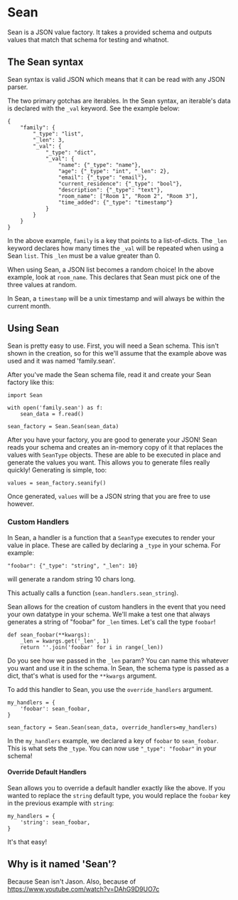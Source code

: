 # Sean
Sean is a JSON value factory. It takes a provided schema and outputs values
that match that schema for testing and whatnot.

## The Sean syntax
Sean syntax is valid JSON which means that it can be read with any JSON parser.

The two primary gotchas are iterables. In the Sean syntax, an iterable's data
is declared with the `_val` keyword. See the example below:

```
{
    "family": {
        "_type": "list",
        "_len": 3,
        "_val": {
            "_type": "dict",
            "_val": {
                "name": {"_type": "name"},
                "age": {"_type": "int", "_len": 2},
                "email": {"_type": "email"},
                "current_residence": {"_type": "bool"},
                "description": {"_type": "text"},
                "room_name": ["Room 1", "Room 2", "Room 3"],
                "time_added": {"_type": "timestamp"}
            }
        }
    }
}
```

In the above example, `family` is a key that points to a list-of-dicts. The
`_len` keyword declares how many times the `_val` will be repeated when using a
Sean `list`. This `_len` must be a value greater than 0.

When using Sean, a JSON list becomes a random choice! In the above example,
look at `room_name`. This declares that Sean must pick one of the three values
at random.

In Sean, a `timestamp` will be a unix timestamp and will always be within the
current month.

## Using Sean
Sean is pretty easy to use. First, you will need a Sean schema. This isn't
shown in the creation, so for this we'll assume that the example above was used
and it was named 'family.sean'.

After you've made the Sean schema file, read it and create your Sean factory
like this:
```
import Sean

with open('family.sean') as f:
    sean_data = f.read()

sean_factory = Sean.Sean(sean_data)
```

After you have your factory, you are good to generate your JSON! Sean reads
your schema and creates an in-memory copy of it that replaces the values
with `SeanType` objects. These are able to be executed in place and generate
the values you want. This allows you to generate files really quickly!
Generating is simple, too:
```
values = sean_factory.seanify()
```

Once generated, `values` will be a JSON string that you are free to use
however.

### Custom Handlers
In Sean, a handler is a function that a `SeanType` executes to render your
value in place. These are called by declaring a `_type` in your schema. For
example:
```
"foobar": {"_type": "string", "_len": 10}
```
will generate a random string 10 chars long.

This actually calls a function (`sean.handlers.sean_string`).

Sean allows for the creation of custom handlers in the event that you need
your own datatype in your schema. We'll make a test one that always generates
a string of "foobar" for `_len` times. Let's call the type `foobar`!
```
def sean_foobar(**kwargs):
    _len = kwargs.get('_len', 1)
    return ''.join('foobar' for i in range(_len))
```

Do you see how we passed in the `_len` param? You can name this whatever you
want and use it in the schema. In Sean, the schema type is passed as a dict,
that's what is used for the `**kwargs` argument.

To add this handler to Sean, you use the `override_handlers` argument.
```
my_handlers = {
    'foobar': sean_foobar,
}

sean_factory = Sean.Sean(sean_data, override_handlers=my_handlers)
```

In the `my_handlers` example, we declared a key of `foobar` to `sean_foobar`.
This is what sets the `_type`. You can now use `"_type": "foobar"` in your
schema!

#### Override Default Handlers
Sean allows you to override a default handler exactly like the above. If you
wanted to replace the `string` default type, you would replace the `foobar` key
in the previous example with `string`:
```
my_handlers = {
    'string': sean_foobar,
}
```

It's that easy!
        
## Why is it named 'Sean'?
Because Sean isn't Jason.
Also, because of https://www.youtube.com/watch?v=DAhG9D9UO7c
